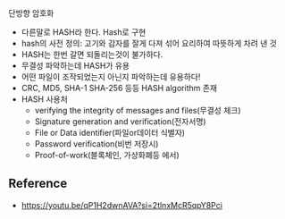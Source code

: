 단방향 암호화

- 다른말로 HASH라 한다. Hash로 구현
- hash의 사전 정의: 고기와 감자를 잘게 다져 섞어 요리하여 따뜻하게 차려 낸 것
- HASH는 한번 갈면 되돌리는것이 불가하다. 
- 무결성 파악하는데 HASH가 유용
- 어떤 파일이 조작되었는지 아닌지 파악하는데 유용하다!
- CRC, MD5, SHA-1 SHA-256 등등 HASH algorithm 존재
- HASH 사용처
	- verifying the integrity of messages and files(무결성 체크)
	- Signature generation and verification(전자서명)
	- File or Data identifier(파일or데이터 식별자)
	- Password verification(비번 저장시)
	- Proof-of-work(블록체인, 가상화폐등 에서)
## Reference
- https://youtu.be/qP1H2dwnAVA?si=2tlnxMcR5qpY8Pci